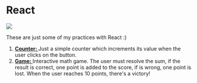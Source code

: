 # React

<img src="https://upload.wikimedia.org/wikipedia/commons/thumb/a/a7/React-icon.svg/512px-React-icon.svg.png">

These are just some of my practices with React :)

<ol>
  <li> <strong> <a href="https://cartxu.github.io/react-practice/counter" target="_blank"> Counter: </a></strong> Just a simple counter which increments its value when the user clicks on the button. </li>
  <li> <strong> <a href="https://cartxu.github.io/react-practice/game" target="_blank"> Game: </a></strong> Interactive math game. The user must resolve the sum, if the result is correct, one point is added to the score, if is wrong, one point is lost. When the user reaches 10 points, there's a victory! </li>

</ol>
